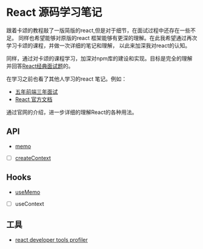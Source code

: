# React 源码学习笔记
跟着卡颂的教程敲了一版简版的react,但是对于细节，在面试过程中还存在一些不足。
同样也希望能够对原版的react 框架能够有更深的理解。在此我希望通过再次学习卡颂的课程，并做一次详细的笔记和理解，
以此来加深我对react的认知。

同样，通过对卡颂的课程学习，加深对npm库的建设和实现。目标是完全的理解并回答[React经典面试题](https://fe.azhubaby.com/React/)的。

在学习之前也看了其他人学习的react 笔记。例如：
- [五年前端三年面试](https://fe.azhubaby.com/)
- [React 官方文档](https://react.dev/reference/react)

通过官网的介绍，进一步详细的理解React的各种用法。

## API
- [memo](../../React/proj/Chapter-6/README.MD)
- [ ] [createContext](../../React/proj/Chapter-8/README.MD)
## Hooks
- [useMemo](../../React/proj/Chapter-7/README.MD)
- [ ] useContext

## 工具
- [react developer tools profiler](https://legacy.reactjs.org/blog/2018/09/10/introducing-the-react-profiler.html)
